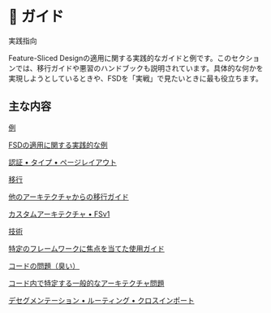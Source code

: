 # 🎯 ガイド

実践指向

Feature-Sliced Designの適用に関する実践的なガイドと例です。このセクションでは、移行ガイドや悪習のハンドブックも説明されています。具体的な何かを実現しようとしているときや、FSDを「実戦」で見たいときに最も役立ちます。

## 主な内容[​](#main "この見出しへの直接リンク")

<!-- -->

[例](/documentation/ja/docs/guides/examples.md)

[FSDの適用に関する実践的な例](/documentation/ja/docs/guides/examples.md)

[認証 • タイプ • ページレイアウト](/documentation/ja/docs/guides/examples.md)

[移行](/documentation/ja/docs/guides/migration/from-v1.md)

[他のアーキテクチャからの移行ガイド](/documentation/ja/docs/guides/migration/from-v1.md)

[カスタムアーキテクチャ • FSv1](/documentation/ja/docs/guides/migration/from-v1.md)

[技術](/documentation/ja/docs/guides/tech/with-nextjs.md)

[特定のフレームワークに焦点を当てた使用ガイド](/documentation/ja/docs/guides/tech/with-nextjs.md)

[コードの問題（臭い）](/documentation/ja/docs/guides/issues/desegmented.md)

[コード内で特定する一般的なアーキテクチャ問題](/documentation/ja/docs/guides/issues/desegmented.md)

[デセグメンテーション • ルーティング • クロスインポート](/documentation/ja/docs/guides/issues/desegmented.md)
